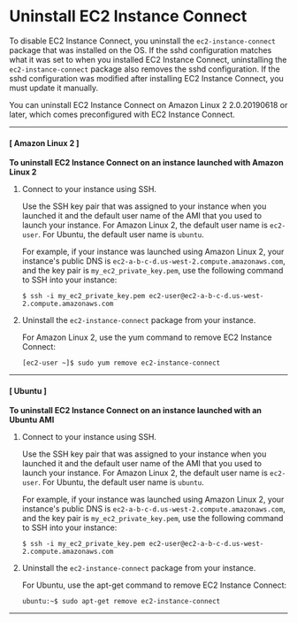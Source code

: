 # Uninstall EC2 Instance Connect<a name="ec2-instance-connect-uninstall"></a>

To disable EC2 Instance Connect, you uninstall the `ec2-instance-connect` package that was installed on the OS\. If the sshd configuration matches what it was set to when you installed EC2 Instance Connect, uninstalling the `ec2-instance-connect` package also removes the sshd configuration\. If the sshd configuration was modified after installing EC2 Instance Connect, you must update it manually\.

You can uninstall EC2 Instance Connect on Amazon Linux 2 2\.0\.20190618 or later, which comes preconfigured with EC2 Instance Connect\.

------
#### [ Amazon Linux 2 ]

**To uninstall EC2 Instance Connect on an instance launched with Amazon Linux 2**

1. Connect to your instance using SSH\.

   Use the SSH key pair that was assigned to your instance when you launched it and the default user name of the AMI that you used to launch your instance\. For Amazon Linux 2, the default user name is `ec2-user`\. For Ubuntu, the default user name is `ubuntu`\.

   For example, if your instance was launched using Amazon Linux 2, your instance's public DNS is `ec2-a-b-c-d.us-west-2.compute.amazonaws.com`, and the key pair is `my_ec2_private_key.pem`, use the following command to SSH into your instance:

   ```
   $ ssh -i my_ec2_private_key.pem ec2-user@ec2-a-b-c-d.us-west-2.compute.amazonaws.com
   ```

1. Uninstall the `ec2-instance-connect` package from your instance\.

   For Amazon Linux 2, use the yum command to remove EC2 Instance Connect:

   ```
   [ec2-user ~]$ sudo yum remove ec2-instance-connect
   ```

------
#### [ Ubuntu ]

**To uninstall EC2 Instance Connect on an instance launched with an Ubuntu AMI**

1. Connect to your instance using SSH\.

   Use the SSH key pair that was assigned to your instance when you launched it and the default user name of the AMI that you used to launch your instance\. For Amazon Linux 2, the default user name is `ec2-user`\. For Ubuntu, the default user name is `ubuntu`\.

   For example, if your instance was launched using Amazon Linux 2, your instance's public DNS is `ec2-a-b-c-d.us-west-2.compute.amazonaws.com`, and the key pair is `my_ec2_private_key.pem`, use the following command to SSH into your instance:

   ```
   $ ssh -i my_ec2_private_key.pem ec2-user@ec2-a-b-c-d.us-west-2.compute.amazonaws.com
   ```

1. Uninstall the `ec2-instance-connect` package from your instance\.

   For Ubuntu, use the apt\-get command to remove EC2 Instance Connect:

   ```
   ubuntu:~$ sudo apt-get remove ec2-instance-connect
   ```

------